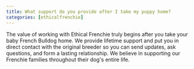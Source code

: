 ```yaml
---
title: What support do you provide after I take my puppy home?
categories: [ethicalfrenchie]
---
```


The value of working with Ethical Frenchie truly begins after you take your baby French Bulldog home. We provide lifetime support and put you in direct contact with the original breeder so you can send updates, ask questions, and form a lasting relationship. We believe in supporting our Frenchie families throughout their dog's entire life.

